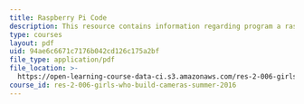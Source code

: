 ```yaml
---
title: Raspberry Pi Code
description: This resource contains information regarding program a raspberry pi camera.
type: courses
layout: pdf
uid: 94ae6c6671c7176b042cd126c175a2bf
file_type: application/pdf
file_location: >-
  https://open-learning-course-data-ci.s3.amazonaws.com/res-2-006-girls-who-build-cameras-summer-2016/94ae6c6671c7176b042cd126c175a2bf_MITRES2_006SUM16_Rasp_Code.pdf
course_id: res-2-006-girls-who-build-cameras-summer-2016
---
```

